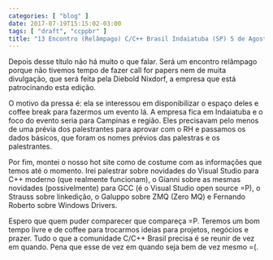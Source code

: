 ```yaml
---
categories: [ "blog" ]
date: 2017-07-19T15:15:02-03:00
tags: [ "draft", "ccppbr" ]
title: "13 Encontro (Relâmpago) C/C++ Brasil Indaiatuba (SP) 5 de Agosto de 2017"
---
```

Depois desse título não há muito o que falar. Será um encontro relâmpago porque não tivemos tempo de fazer call for papers nem de muita divulgação, que será feita pela Diebold Nixdorf, a empresa que está patrocinando esta edição.

O motivo da pressa é: ela se interessou em disponibilizar o espaço deles e coffee break para fazermos um evento lá. A empresa fica em Indaiatuba e o foco do evento seria para Campinas e região. Eles precisavam pelo menos de uma prévia dos palestrantes para aprovar com o RH e passamos os dados básicos, que foram os nomes prévios das palestras e os palestrantes.

Por fim, montei o nosso hot site como de costume com as informações que temos até o momento. Irei palestrar sobre novidades do Visual Studio para C++ moderno (que realmente funcionam), o Gianni sobre as mesmas novidades (possivelmente) para GCC (é o Visual Studio open source =P), o Strauss sobre linkedição, o Galuppo sobre ZMQ (Zero MQ) e Fernando Roberto sobre Windows Drivers.

Espero que quem puder comparecer que compareça =P. Teremos um bom tempo livre e de coffee para trocarmos ideias para projetos, negócios e prazer. Tudo o que a comunidade C/C++ Brasil precisa é se reunir de vez em quando. Pena que esse de vez em quando seja bem de vez mesmo =(.
